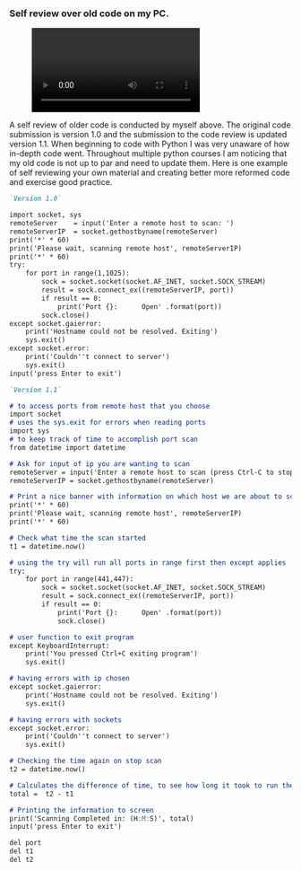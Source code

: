### Self review over old code on my PC.

<figure class="video_container">
  <video controls="true" allowfullscreen="true" poster="">
    <source src="https://Eclan.github.io/NewHorizons/Code Review.mp4" type="video/mp4">
  </video>
</figure>

A self review of older code is conducted by myself above. The original code submission is version 1.0 and the submission to the code review is updated version 1.1. When beginning to code with Python I was very unaware of how in-depth code went. Throughout multiple python courses I am noticing that my old code is not up to par and need to update them. Here is one example of self reviewing your own material and creating better more reformed code and exercise good practice.

```markdown
`Version 1.0`

import socket, sys
remoteServer    = input('Enter a remote host to scan: ')
remoteServerIP  = socket.gethostbyname(remoteServer)
print('*' * 60)
print('Please wait, scanning remote host', remoteServerIP)
print('*' * 60)
try: 
    for port in range(1,1025):  
        sock = socket.socket(socket.AF_INET, socket.SOCK_STREAM) 
        result = sock.connect_ex((remoteServerIP, port)) 
        if result == 0: 
            print('Port {}: 	 Open' .format(port)) 
        sock.close() 
except socket.gaierror: 
    print('Hostname could not be resolved. Exiting')
    sys.exit()
except socket.error: 
    print('Couldn''t connect to server')
    sys.exit()
input('press Enter to exit')

```

```markdown
`Version 1.1`

# to access ports from remote host that you choose
import socket 
# uses the sys.exit for errors when reading ports
import sys 
# to keep track of time to accomplish port scan
from datetime import datetime 

# Ask for input of ip you are wanting to scan
remoteServer = input('Enter a remote host to scan (press Ctrl-C to stop): ')
remoteServerIP = socket.gethostbyname(remoteServer)

# Print a nice banner with information on which host we are about to scan
print('*' * 60)
print('Please wait, scanning remote host', remoteServerIP)
print('*' * 60)

# Check what time the scan started
t1 = datetime.now()

# using the try will run all ports in range first then except applies
try: 
    for port in range(441,447):
        sock = socket.socket(socket.AF_INET, socket.SOCK_STREAM) 
        result = sock.connect_ex((remoteServerIP, port))
        if result == 0: 
            print('Port {}: 	 Open' .format(port)) 
            sock.close() 

# user function to exit program
except KeyboardInterrupt: 
    print('You pressed Ctrl+C exiting program')
    sys.exit()

# having errors with ip chosen
except socket.gaierror: 
    print('Hostname could not be resolved. Exiting')
    sys.exit()

# having errors with sockets
except socket.error: 
    print('Couldn''t connect to server')
    sys.exit()

# Checking the time again on stop scan
t2 = datetime.now()

# Calculates the difference of time, to see how long it took to run the script
total =  t2 - t1

# Printing the information to screen
print('Scanning Completed in: (H:M:S)', total)
input('press Enter to exit')

del port
del t1
del t2

```



